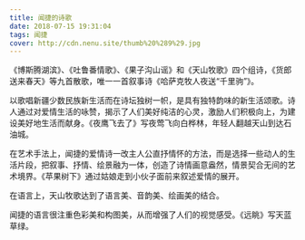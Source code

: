 ```yaml
---
title: 闻捷的诗歌
date: 2018-07-15 19:31:04
tags: 闻捷
cover: http://cdn.nenu.site/thumb%20%289%29.jpg
---
```


《博斯腾湖滨》、《吐鲁番情歌》、《果子沟山谣》和《天山牧歌》四个组诗，《货郎送来春天》等九首散歌，唯一一首叙事诗《哈萨克牧人夜送“千里驹”》。

以歌唱新疆少数民族新生活而在诗坛独树一帜，是具有独特韵味的新生活颂歌。诗人通过对爱情生活的咏赞，揭示了人们美好纯洁的心灵，激励人们积极向上，为建设美好地生活而献身。《夜鹰飞去了》写夜莺飞向白桦林，年轻人翻越天山到达石油城。

在艺术手法上，闻捷的爱情诗一改主人公直抒情怀的方法，而是选择一些动人的生活片段，把叙事、抒情、绘景融为一体，创造了诗情画意盎然，情景契合无间的艺术境界。《苹果树下》通过姑娘走到小伙子面前来叙述爱情的展开。

在语言上，天山牧歌达到了语言美、音韵美、绘画美的结合。

闻捷的语言很注重色彩美和构图美，从而增强了人们的视觉感受。《远眺》写天蓝草绿。